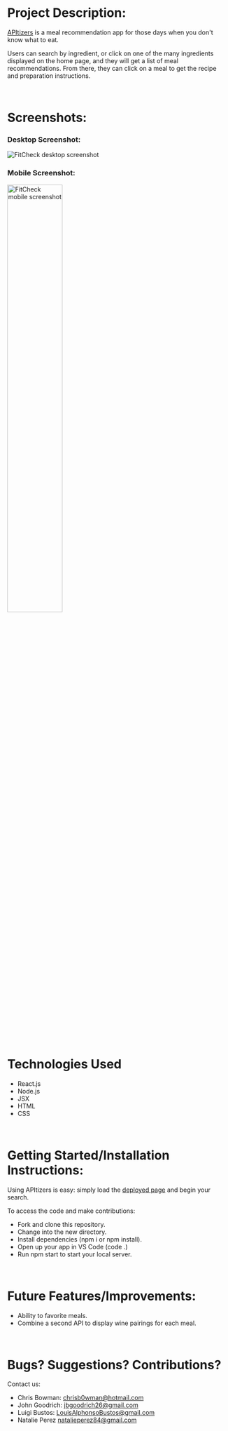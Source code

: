 # Project Description:

[APItizers](https://api-tizers.netlify.app/) is a meal recommendation app for those days when you don't know what to eat. 

Users can search by ingredient, or click on one of the many ingredients displayed on the home page, and they will get a list of meal recommendations. From there, they can click on a meal to get the recipe and preparation instructions.

<br>

# Screenshots:

### Desktop Screenshot:
<img src="https://user-images.githubusercontent.com/115664302/211726692-96dd4adb-62bd-47ff-aac6-a0a7e2c04d85.jpg" alt="FitCheck desktop screenshot" />

### Mobile Screenshot:
<img src="https://user-images.githubusercontent.com/115664302/211726677-dfffec2a-c8e5-4fd5-9ea6-5f4722c87c03.PNG" alt="FitCheck mobile screenshot" width=50% />

<br>

# Technologies Used

- React.js
- Node.js
- JSX
- HTML
- CSS

<br>

# Getting Started/Installation Instructions:

Using APItizers is easy: simply load the <a href="https://api-tizers.netlify.app/" target="_blank" rel="noopener noreferrer">deployed page</a> and begin your search. 

To access the code and make contributions:

- Fork and clone this repository.
- Change into the new directory.
- Install dependencies (npm i or npm install).
- Open up your app in VS Code (code .)
- Run npm start to start your local server.

<br>

# Future Features/Improvements:

- Ability to favorite meals.
- Combine a second API to display wine pairings for each meal.

<br>

# Bugs? Suggestions? Contributions?

Contact us:

- Chris Bowman: [chrisb0wman@hotmail.com](mailto:jordan.bortner@gmail.com)
- John Goodrich: [jbgoodrich26@gmail.com](mailto:Maryrodri3210@gmail.com)
- Luigi Bustos: [LouisAlphonsoBustos@gmail.com](mailto:LouisAlphonsoBustos@gmail.com)
- Natalie Perez [natalieperez84@gmail.com](mailto:natalieperez84@gmail.com)

